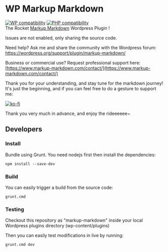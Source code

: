 # WP Markup Markdown
[![WP compatibility](https://plugintests.com/plugins/wporg/markup-markdown/wp-badge.svg?ver=3.4.2)](https://plugintests.com/plugins/wporg/markup-markdown/latest)
[![PHP compatibility](https://plugintests.com/plugins/wporg/markup-markdown/php-badge.svg?ver=3.4.2)](https://plugintests.com/plugins/wporg/markup-markdown/latest)  
The Rocket [Markup Markdown](https://wordpress.org/plugins/markup-markdown/) Wordpress Plugin !

Issues are not enabled, only sharing the source code.

Need help? Ask me and share the community with the Wordpress forum:  
https://wordpress.org/support/plugin/markup-markdown/

Business or commercial use? Request professional support here:  
[https://www.markup-markdown.com/contact/](https://www.markup-markdown.com/contact/)

Thank you for your understanding, and stay tune for the markdown journey!  
It's just the beginning, and if you can feel free to do a gesture to support me:

[![ko-fi](https://ko-fi.com/img/githubbutton_sm.svg)](https://ko-fi.com/J3J4LP699)

Thank you very much in advance, and enjoy the rideeeeee~


## Developers

### Install

Bundle using Grunt. You need nodejs first then install the dependencies:

```shell
npm install --save-dev
```

### Build

You can easily trigger a build from the source code:

```shell
grunt.cmd
```

### Testing

Checkout this repository as "markup-markdown" inside your local Wordpress plugins directory (wp-content/plugins)

Then you can easily test modifications in live by running:

```shell
grunt.cmd dev
```
